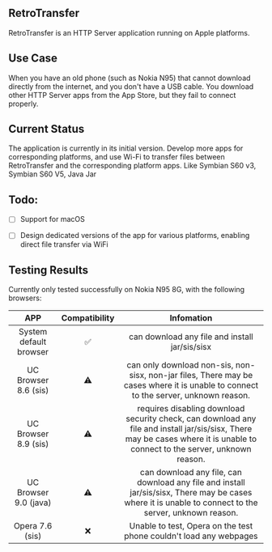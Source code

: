 ## RetroTransfer

RetroTransfer is an HTTP Server application running on Apple platforms.

## Use Case

When you have an old phone (such as Nokia N95) that cannot download directly from the internet, and you don't have a USB cable. You download other HTTP Server apps from the App Store, but they fail to connect properly.

## Current Status

The application is currently in its initial version. 
Develop more apps for corresponding platforms, and use Wi-Fi to transfer files between RetroTransfer and the corresponding platform apps. Like Symbian S60 v3, Symbian S60 V5, Java Jar

## Todo:

- [ ] Support for macOS
- [ ] Design dedicated versions of the app for various platforms, enabling direct file transfer via WiFi


## Testing Results

Currently only tested successfully on Nokia N95 8G, with the following browsers:

|  APP   | Compatibility | Infomation |
| :-----: | :------: | :------: | 
|  System default browser   |    ✅     |    can download any file and install jar/sis/sisx     |
| UC Browser 8.6 (sis) |    ⚠️     |    can only download non-sis, non-sisx, non-jar files, There may be cases where it is unable to connect to the server, unknown reason.     |
|  UC Browser 8.9 (sis)   |    ⚠️     |    requires disabling download security check, can download any file and install jar/sis/sisx, There may be cases where it is unable to connect to the server, unknown reason.     |
|  UC Browser 9.0 (java)   |    ⚠️     |    can download any file, can download any file and install jar/sis/sisx, There may be cases where it is unable to connect to the server, unknown reason.     |
|  Opera 7.6 (sis)   |    ❌     |    Unable to test, Opera on the test phone couldn't load any webpages     |

